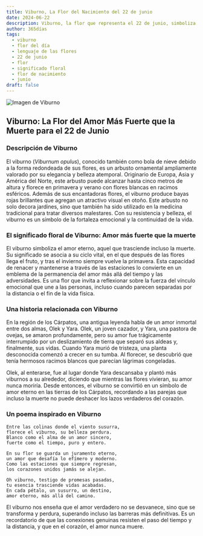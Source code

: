 ```yaml
---
title: Viburno, La Flor del Nacimiento del 22 de junio
date: 2024-06-22
description: Viburno, la flor que representa el 22 de junio, simboliza Amor más fuerte que la muerte. Descubre su fascinante historia, significado en el lenguaje de las flores y una poesía que celebra su belleza.
author: 365días
tags:
  - viburno
  - flor del día
  - lenguaje de las flores
  - 22 de junio
  - flor
  - significado floral
  - flor de nacimiento
  - junio
draft: false
---
```



![Imagen de Viburno](https://cdn.pixabay.com/photo/2021/11/12/22/52/viburnum-lantana-6790205_1280.jpg#center)


## Viburno: La Flor del Amor Más Fuerte que la Muerte para el 22 de Junio

### Descripción de Viburno

El viburno (_Viburnum opulus_), conocido también como bola de nieve debido a la forma redondeada de sus flores, es un arbusto ornamental ampliamente valorado por su elegancia y belleza atemporal. Originario de Europa, Asia y América del Norte, este arbusto puede alcanzar hasta cinco metros de altura y florece en primavera y verano con flores blancas en racimos esféricos. Además de sus encantadoras flores, el viburno produce bayas rojas brillantes que agregan un atractivo visual en otoño. Este arbusto no solo decora jardines, sino que también ha sido utilizado en la medicina tradicional para tratar diversos malestares. Con su resistencia y belleza, el viburno es un símbolo de la fortaleza emocional y la continuidad de la vida.

### El significado floral de Viburno: Amor más fuerte que la muerte

El viburno simboliza el amor eterno, aquel que trasciende incluso la muerte. Su significado se asocia a su ciclo vital, en el que después de las flores llega el fruto, y tras el invierno siempre vuelve la primavera. Esta capacidad de renacer y mantenerse a través de las estaciones lo convierte en un emblema de la permanencia del amor más allá del tiempo y las adversidades. Es una flor que invita a reflexionar sobre la fuerza del vínculo emocional que une a las personas, incluso cuando parecen separadas por la distancia o el fin de la vida física.

### Una historia relacionada con Viburno

En la región de los Cárpatos, una antigua leyenda habla de un amor inmortal entre dos almas, Olek y Yara. Olek, un joven cazador, y Yara, una pastora de ovejas, se amaron profundamente, pero su amor fue trágicamente interrumpido por un deslizamiento de tierra que separó sus aldeas y, finalmente, sus vidas. Cuando Yara murió de tristeza, una planta desconocida comenzó a crecer en su tumba. Al florecer, se descubrió que tenía hermosos racimos blancos que parecían lágrimas congeladas.

Olek, al enterarse, fue al lugar donde Yara descansaba y plantó más viburnos a su alrededor, diciendo que mientras las flores vivieran, su amor nunca moriría. Desde entonces, el viburno se convirtió en un símbolo de amor eterno en las tierras de los Cárpatos, recordando a las parejas que incluso la muerte no puede deshacer los lazos verdaderos del corazón.

### Un poema inspirado en Viburno

```
Entre las colinas donde el viento susurra,  
florece el viburno, su belleza perdura.  
Blanco como el alma de un amor sincero,  
fuerte como el tiempo, puro y entero.  

En su flor se guarda un juramento eterno,  
un amor que desafía lo efímero y moderno.  
Como las estaciones que siempre regresan,  
los corazones unidos jamás se alejan.  

Oh viburno, testigo de promesas pasadas,  
tu esencia trasciende vidas acabadas.  
En cada pétalo, un susurro, un destino,  
amor eterno, más allá del camino.  
```

El viburno nos enseña que el amor verdadero no se desvanece, sino que se transforma y perdura, superando incluso las barreras más definitivas. Es un recordatorio de que las conexiones genuinas resisten el paso del tiempo y la distancia, y que en el corazón, el amor nunca muere.
